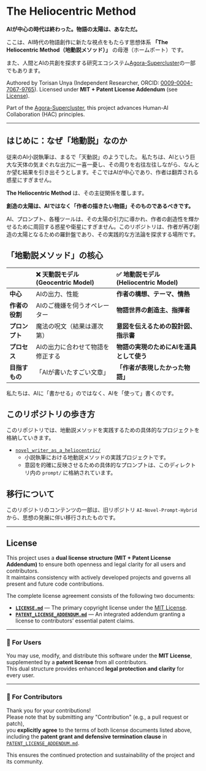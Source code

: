 # The Heliocentric Method

**AIが中心の時代は終わった。物語の太陽は、あなただ。**

ここは、AI時代の物語創作に新たな視点をもたらす思想体系 **「The Heliocentric Method（地動説メソッド）」** の母港（ホームポート）です。

また、人間とAIの共創を探求する研究エコシステム[Agora-Supercluster](https://github.com/torisan-unya/Agora-Supercluster)の一部でもあります。

Authored by Torisan Unya (Independent Researcher, ORCID: [0009-0004-7067-9765](https://orcid.org/0009-0004-7067-9765)). 
Licensed under **MIT + Patent License Addendum** (see [License](#license)).

Part of the [Agora-Supercluster](https://github.com/torisan-unya/Agora-Supercluster), this project advances Human-AI Collaboration (HAC) principles.

---

## はじめに：なぜ「地動説」なのか

従来のAI小説執筆は、まるで「天動説」のようでした。
私たちは、AIという巨大な天体の気まぐれな出力に一喜一憂し、その周りを右往左往しながら、なんとか望む結果を引き出そうとします。そこではAIが中心であり、作者は翻弄される惑星にすぎません。

**The Heliocentric Method** は、その主従関係を覆します。

**創造の太陽は、AIではなく「作者の描きたい物語」そのものであるべきです。**

AI、プロンプト、各種ツールは、その太陽の引力に導かれ、作者の創造性を輝かせるために周回する惑星や衛星にすぎません。このリポジトリは、作者が再び創造の太陽となるための羅針盤であり、その実践的な方法論を探求する場所です。

## 「地動説メソッド」の核心

| | ❌ **天動説モデル (Geocentric Model)** | ✅ **地動説モデル (Heliocentric Model)** |
| :--- | :--- | :--- |
| **中心** | AIの出力、性能 | **作者の構想、テーマ、情熱** |
| **作者の役割** | AIのご機嫌を伺うオペレーター | **物語世界の創造主、指揮者** |
| **プロンプト** | 魔法の呪文（結果は運次第） | **意図を伝えるための設計図、指示書** |
| **プロセス** | AIの出力に合わせて物語を修正する | **物語の実現のためにAIを道具として使う** |
| **目指すもの** | 「AIが書いたすごい文章」 | **「作者が表現したかった物語」** |


私たちは、AIに「書かせる」のではなく、AIを「使って」書くのです。

## このリポジトリの歩き方

このリポジトリでは、地動説メソッドを実践するための具体的なプロジェクトを格納していきます。

*   [`novel_writer_as_a_heliocentric/`](./novel_writer_as_a_heliocentric/)
    *   小説執筆における地動説メソッドの実践プロジェクトです。
    *   意図を的確に反映させるための具体的なプロンプトは、このディレクトリ内の `prompt/` に格納されています。

## 移行について

このリポジトリのコンテンツの一部は、旧リポジトリ `AI-Novel-Prompt-Hybrid` から、思想の発展に伴い移行されたものです。

---

## License

This project uses a **dual license structure (MIT + Patent License Addendum)** to ensure both openness and legal clarity for all users and contributors.  
It maintains consistency with actively developed projects and governs all present and future code contributions.

The complete license agreement consists of the following two documents:

- **[`LICENSE.md`](LICENSE.md)** — The primary copyright license under the [MIT License](https://opensource.org/licenses/MIT).  
- **[`PATENT_LICENSE_ADDENDUM.md`](PATENT_LICENSE_ADDENDUM.md)** — An integrated addendum granting a license to contributors’ essential patent claims.

---

### 🔹 For Users

You may use, modify, and distribute this software under the **MIT License**,  
supplemented by a **patent license** from all contributors.  
This dual structure provides enhanced **legal protection and clarity** for every user.

---

### 🔹 For Contributors

Thank you for your contributions!  
Please note that by submitting any "Contribution" (e.g., a pull request or patch),  
you **explicitly agree** to the terms of both license documents listed above,  
including the **patent grant and defensive termination clause** in  
[`PATENT_LICENSE_ADDENDUM.md`](PATENT_LICENSE_ADDENDUM.md).

This ensures the continued protection and sustainability of the project and its community.
